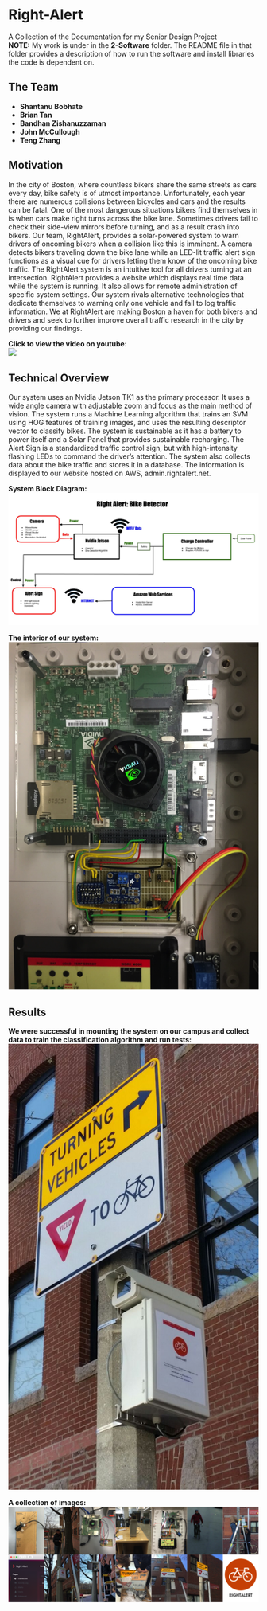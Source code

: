 # Right-Alert
A Collection of the Documentation for my Senior Design Project  
**NOTE:** My work is under in the **2-Software** folder. The README file in that folder provides a description of how to run the software and install libraries the code is dependent on.

## The Team

* **Shantanu Bobhate**
* **Brian Tan**
* **Bandhan Zishanuzzaman**
* **John McCullough**
* **Teng Zhang**

## Motivation

In the city of Boston, where countless bikers share the same streets as cars every day, bike safety is of utmost importance. Unfortunately, each year there are numerous collisions between bicycles and cars and the results can be fatal. One of the most dangerous situations bikers find themselves in is when cars make right turns across the bike lane. Sometimes drivers fail to check their side-view mirrors before turning, and as a result crash into bikers. Our team, RightAlert, provides a solar-powered system to warn drivers of oncoming bikers when a collision like this is imminent. A camera detects bikers traveling down the bike lane while an LED-lit traffic alert sign functions as a visual cue for drivers letting them know of the oncoming bike traffic. The RightAlert system is an intuitive tool for all drivers turning at an intersection. RightAlert provides a website which displays real time data while the system is running. It also allows for remote administration of specific system settings. Our system rivals alternative technologies that dedicate themselves to warning only one vehicle and fail to log traffic information. We at RightAlert are making Boston a haven for both bikers and drivers and seek to further improve overall traffic research in the city by providing our findings.

**Click to view the video on youtube:**  
[![](https://img.youtube.com/vi/Dha42Zwq1EA/0.jpg)](https://www.youtube.com/watch?v=Dha42Zwq1EA)

## Technical Overview

Our system uses an Nvidia Jetson TK1 as the primary processor. It uses a wide angle camera with adjustable zoom and focus as the main method of vision. The system runs a Machine Learning algorithm that trains an SVM using HOG features of training images, and uses the resulting descriptor vector to classify bikes. The system is sustainable as it has a battery to power itself and a Solar Panel that provides sustainable recharging. The Alert Sign is a standardized traffic control sign, but with high-intensity flashing LEDs to command the driver’s attention. The system also collects data about the bike traffic and stores it in a database. The information is displayed to our website hosted on AWS, admin.rightalert.net.

**System Block Diagram:**  
    ![](https://github.com/sbobhate/Right-Alert/blob/master/Resources/Right%20Alert%20Block%20Diagram%20Final.jpg)

**The interior of our system:**  
    ![](https://github.com/sbobhate/Right-Alert/blob/master/Resources/interior.png)

## Results

**We were successful in mounting the system on our campus and collect data to train the classification algorithm and run tests:**  
    ![](https://github.com/sbobhate/Right-Alert/blob/master/Resources/setup.jpg)

**A collection of images:**  
    ![](https://github.com/sbobhate/Right-Alert/blob/master/Resources/collage.png)
